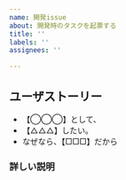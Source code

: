```yaml
---
name: 開発issue
about: 開発時のタスクを起票する
title: ''
labels: ''
assignees: ''

---
```


## ユーザストーリー
- 【◯◯◯】として、
- 【△△△】したい。
- なぜなら、【□□□】だから

### 詳しい説明
